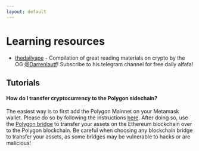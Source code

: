 ```yaml
---
layout: default
---
```

# Learning resources

- [thedailyape](https://thedailyape.notion.site/thedailyape/Directory-c96c0b6727c0433a962e897ef43efb7e) - Compilation of great reading materials on crypto by the OG [@Darrenlautf](https://twitter.com/Darrenlautf)! Subscribe to his telegram channel for free daily alfafa!

## Tutorials

#### How do I transfer cryptocurrency to the Polygon sidechain?
The easiest way is to first add the Polygon Mainnet on your Metamask wallet. Please do so by following the instructions [here](https://docs.matic.network/docs/develop/metamask/config-polygon-on-metamask). After doing so, use the [Polygon bridge](https://wallet.matic.network/bridge) to transfer your assets on the Ethereum blockchain over to the Polygon blockchain. Be careful when choosing any blockchain bridge to transfer your assets, as some bridges may be vulnerable to hacks or are malicious!
